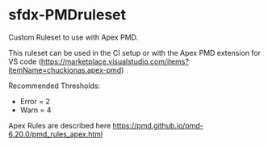 # sfdx-PMDruleset
Custom Ruleset to use with Apex PMD.

This ruleset can be used in the CI setup or with the Apex PMD extension for VS code (https://marketplace.visualstudio.com/items?itemName=chuckjonas.apex-pmd)

Recommended Thresholds:
- Error = 2
- Warn = 4

Apex Rules are described here https://pmd.github.io/pmd-6.20.0/pmd_rules_apex.html
